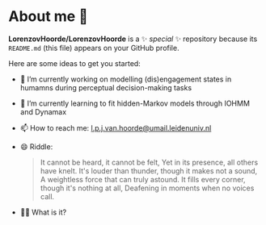 # About me 👋

**LorenzovHoorde/LorenzovHoorde** is a ✨ _special_ ✨ repository because its `README.md` (this file) appears on your GitHub profile.

Here are some ideas to get you started:

- 🔭 I’m currently working on modelling (dis)engagement states in humamns during perceptual decision-making tasks 
- 🌱 I’m currently learning to fit hidden-Markov models through IOHMM and Dynamax
- 📫 How to reach me: l.p.j.van.hoorde@umail.leidenuniv.nl

- 😄 Riddle:
  > It cannot be heard, it cannot be felt,
Yet in its presence, all others have knelt.
It's louder than thunder, though it makes not a sound,
A weightless force that can truly astound.
It fills every corner, though it's nothing at all,
Deafening in moments when no voices call.
- 🕵️‍♂️ What is it?

